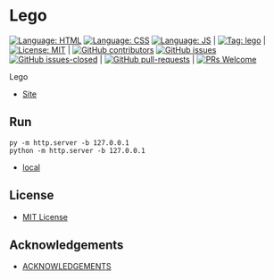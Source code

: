 # Lego

[![Language: HTML](https://img.shields.io/badge/language-html-purple.svg)](https://www.w3.org/html/)
[![Language: CSS](https://img.shields.io/badge/language-css-purple.svg)](https://www.w3.org/Style/CSS/)
[![Language: JS](https://img.shields.io/badge/language-javascript-purple.svg)](https://developer.mozilla.org/en-US/docs/Web/JavaScript)
|
[![Tag: lego](https://img.shields.io/badge/tag-lego-red.svg)](https://www.lego.com/)
|
[![License: MIT](https://img.shields.io/badge/License-MIT-lightgrey.svg)](https://opensource.org/licenses/MIT) | [![GitHub contributors](https://img.shields.io/github/contributors/AlexHedley/lego.svg)](https://GitHub.com/AlexHedley/lego/graphs/contributors/)
[![GitHub issues](https://img.shields.io/github/issues/AlexHedley/lego.svg)](https://GitHub.com/AlexHedley/lego/issues/)
[![GitHub issues-closed](https://img.shields.io/github/issues-closed/AlexHedley/lego.svg)](https://GitHub.com/AlexHedley/lego/issues?q=is%3Aissue+is%3Aclosed) | [![GitHub pull-requests](https://img.shields.io/github/issues-pr/AlexHedley/lego.svg)](https://GitHub.com/AlexHedley/lego/pull/) | [![PRs Welcome](https://img.shields.io/badge/PRs-welcome-brightgreen.svg?style=flat-square)](http://makeapullrequest.com)

Lego

- [Site](https://alexhedley.github.io/lego/)

## Run

`py -m http.server -b 127.0.0.1`  
`python -m http.server -b 127.0.0.1`  

- [local](http://localhost:8000/)

## License

- [MIT License](LICENSE)

## Acknowledgements

- [ACKNOWLEDGEMENTS](ACKNOWLEDGEMENTS.md)